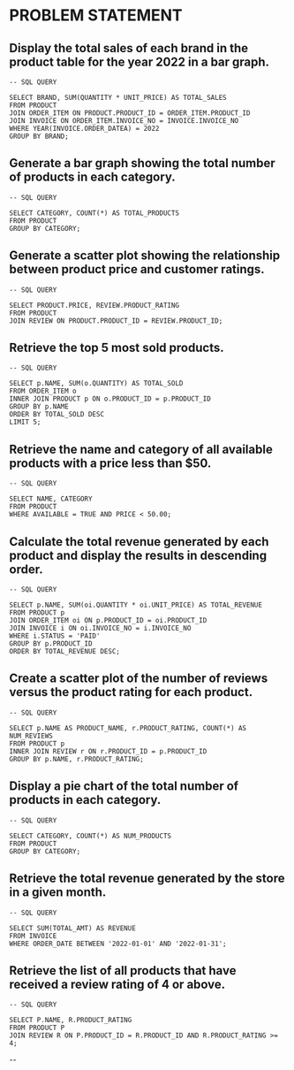 
# PROBLEM STATEMENT 

## **Display the total sales of each brand in the product table for the year 2022 in a bar graph.**
```
-- SQL QUERY

SELECT BRAND, SUM(QUANTITY * UNIT_PRICE) AS TOTAL_SALES
FROM PRODUCT
JOIN ORDER_ITEM ON PRODUCT.PRODUCT_ID = ORDER_ITEM.PRODUCT_ID
JOIN INVOICE ON ORDER_ITEM.INVOICE_NO = INVOICE.INVOICE_NO
WHERE YEAR(INVOICE.ORDER_DATEA) = 2022
GROUP BY BRAND;
```

## **Generate a bar graph showing the total number of products in each category.**
```
-- SQL QUERY

SELECT CATEGORY, COUNT(*) AS TOTAL_PRODUCTS
FROM PRODUCT
GROUP BY CATEGORY;
```

## **Generate a scatter plot showing the relationship between product price and customer ratings.**
```
-- SQL QUERY

SELECT PRODUCT.PRICE, REVIEW.PRODUCT_RATING
FROM PRODUCT
JOIN REVIEW ON PRODUCT.PRODUCT_ID = REVIEW.PRODUCT_ID;
```
## **Retrieve the top 5 most sold products.**
```
-- SQL QUERY

SELECT p.NAME, SUM(o.QUANTITY) AS TOTAL_SOLD
FROM ORDER_ITEM o
INNER JOIN PRODUCT p ON o.PRODUCT_ID = p.PRODUCT_ID
GROUP BY p.NAME
ORDER BY TOTAL_SOLD DESC
LIMIT 5;
```
## **Retrieve the name and category of all available products with a price less than $50.**
```
-- SQL QUERY

SELECT NAME, CATEGORY
FROM PRODUCT
WHERE AVAILABLE = TRUE AND PRICE < 50.00;
```
## **Calculate the total revenue generated by each product and display the results in descending order.**
```
-- SQL QUERY

SELECT p.NAME, SUM(oi.QUANTITY * oi.UNIT_PRICE) AS TOTAL_REVENUE
FROM PRODUCT p
JOIN ORDER_ITEM oi ON p.PRODUCT_ID = oi.PRODUCT_ID
JOIN INVOICE i ON oi.INVOICE_NO = i.INVOICE_NO
WHERE i.STATUS = 'PAID'
GROUP BY p.PRODUCT_ID
ORDER BY TOTAL_REVENUE DESC;
```
## **Create a scatter plot of the number of reviews versus the product rating for each product.**
```
-- SQL QUERY

SELECT p.NAME AS PRODUCT_NAME, r.PRODUCT_RATING, COUNT(*) AS NUM_REVIEWS
FROM PRODUCT p
INNER JOIN REVIEW r ON r.PRODUCT_ID = p.PRODUCT_ID
GROUP BY p.NAME, r.PRODUCT_RATING;
```
## **Display a pie chart of the total number of products in each category.**
```
-- SQL QUERY

SELECT CATEGORY, COUNT(*) AS NUM_PRODUCTS
FROM PRODUCT
GROUP BY CATEGORY;
```
## **Retrieve the total revenue generated by the store in a given month.**
```
-- SQL QUERY

SELECT SUM(TOTAL_AMT) AS REVENUE 
FROM INVOICE 
WHERE ORDER_DATE BETWEEN '2022-01-01' AND '2022-01-31';
```
## **Retrieve the list of all products that have received a review rating of 4 or above.**
```
-- SQL QUERY

SELECT P.NAME, R.PRODUCT_RATING 
FROM PRODUCT P
JOIN REVIEW R ON P.PRODUCT_ID = R.PRODUCT_ID AND R.PRODUCT_RATING >= 4;
```
-- 







